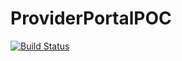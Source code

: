 # ProviderPortalPOC
[![Build Status](https://newproject26.visualstudio.com/_apis/public/build/definitions/77b2db81-9f10-4158-a890-95570c2afc04/6/badge)](https://newproject26.visualstudio.com/MyFirstProject/MyFirstProject%20Team/_build/index?buildId=32&_a=summary)
